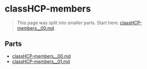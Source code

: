 # classHCP-members

> This page was split into smaller parts. Start here: [classHCP-members__00.md](classHCP-members__00.md).

## Parts

- [classHCP-members__00.md](classHCP-members__00.md)
- [classHCP-members__01.md](classHCP-members__01.md)
